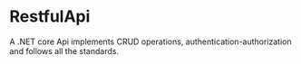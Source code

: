 # RestfulApi
A .NET core Api implements CRUD operations, authentication-authorization and follows all the standards.

